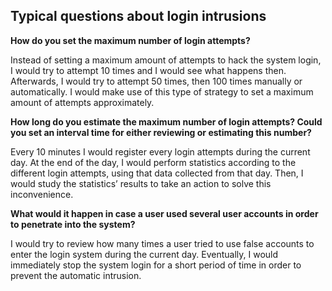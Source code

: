 ## Typical questions about login intrusions

**How do you set the maximum number of login attempts?**

Instead of setting a maximum amount of attempts to hack the system login, I would try to attempt 10 times and I would see what happens then. Afterwards, I would try to attempt 50 times, then 100 times manually or automatically. I would make use of this type of strategy to set a maximum amount of attempts approximately.

**How long do you estimate the maximum number of login attempts? Could you set an interval time for either reviewing or estimating this number?**

Every 10 minutes I would register every login attempts during the current day. At the end of the day, I would perform statistics according to the different login attempts, using that data collected from that day. Then, I would study the statistics’ results to take an action to solve this inconvenience.

**What would it happen in case a user used several user accounts in order to penetrate into the system?**

I would try to review how many times a user tried to use false accounts to enter the login system
during the current day. Eventually, I would immediately stop the system login for a short period of time in order to prevent the automatic intrusion.